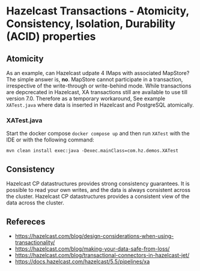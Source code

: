 # Hazelcast Transactions - Atomicity, Consistency, Isolation, Durability (ACID) properties

## Atomicity
As an example, can Hazelcast udpate 4 IMaps with associated MapStore? The simple answer is, **no**. MapStore cannot participate in a transaction, irrespective of the write-through or write-behind mode. While transactions are depcrecated in Hazelcast, XA transactions still are available to use till version 7.0. Therefore as a temporary workaround, See example `XATest.java` where data is inserted in Hazelcast and PostgreSQL atomically.

### XATest.java
Start the docker compose `docker compose up` and then run `XATest` with the IDE or with the following command:
```shell
mvn clean install exec:java -Dexec.mainClass=com.hz.demos.XATest
```

## Consistency
Hazelcast CP datastructures provides strong consistency guarantees. It is possible to read your own writes, and the data is always consistent across the cluster. Hazelcast CP datastructures provides a consistent view of the data across the cluster.

## Refereces
- https://hazelcast.com/blog/design-considerations-when-using-transactionality/
- https://hazelcast.com/blog/making-your-data-safe-from-loss/
- https://hazelcast.com/blog/transactional-connectors-in-hazelcast-jet/
- https://docs.hazelcast.com/hazelcast/5.5/pipelines/xa